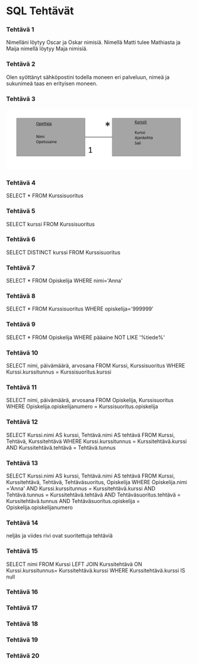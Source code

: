# SQL Tehtävät
### Tehtävä 1
Nimelläni löytyy Oscar ja Oskar nimisiä. Nimellä Matti tulee Mathiasta ja Maija nimellä löytyy Maja nimisiä.

### Tehtävä 2
Olen syöttänyt sähköpostini todella moneen eri palveluun, nimeä ja sukunimeä taas en erityisen moneen.
### Tehtävä 3
![joo](teht3.png)
### Tehtävä 4
SELECT * FROM Kurssisuoritus

### Tehtävä 5
SELECT kurssi FROM Kurssisuoritus

### Tehtävä 6
SELECT DISTINCT kurssi FROM Kurssisuoritus

### Tehtävä 7
SELECT * FROM Opiskelija WHERE nimi='Anna'

### Tehtävä 8
SELECT * FROM Kurssisuoritus WHERE opiskelija='999999'

### Tehtävä 9
SELECT * FROM Opiskelija WHERE pääaine NOT LIKE '%tiede%'

### Tehtävä 10
SELECT nimi, päivämäärä, arvosana FROM Kurssi, Kurssisuoritus WHERE Kurssi.kurssitunnus = Kurssisuoritus.kurssi

### Tehtävä 11
SELECT nimi, päivämäärä, arvosana FROM Opiskelija, Kurssisuoritus WHERE Opiskelija.opiskelijanumero = Kurssisuoritus.opiskelija

### Tehtävä 12
SELECT Kurssi.nimi AS kurssi, Tehtävä.nimi AS tehtävä FROM Kurssi, Tehtävä, Kurssitehtävä WHERE Kurssi.kurssitunnus = Kurssitehtävä.kurssi AND Kurssitehtävä.tehtävä = Tehtävä.tunnus

### Tehtävä 13
SELECT Kurssi.nimi AS kurssi, Tehtävä.nimi AS tehtävä FROM Kurssi, Kurssitehtävä, Tehtävä, Tehtäväsuoritus, Opiskelija WHERE Opiskelija.nimi ='Anna' AND Kurssi.kurssitunnus = Kurssitehtävä.kurssi AND Tehtävä.tunnus = Kurssitehtävä.tehtävä AND Tehtäväsuoritus.tehtävä = Kurssitehtävä.tunnus AND Tehtäväsuoritus.opiskelija = Opiskelija.opiskelijanumero

### Tehtävä 14
neljäs ja viides rivi ovat suoritettuja tehtäviä

### Tehtävä 15
SELECT nimi FROM Kurssi LEFT JOIN Kurssitehtävä ON Kurssi.kurssitunnus= Kurssitehtävä.kurssi WHERE Kurssitehtävä.kurssi IS null
### Tehtävä 16

### Tehtävä 17

### Tehtävä 18

### Tehtävä 19

### Tehtävä 20



